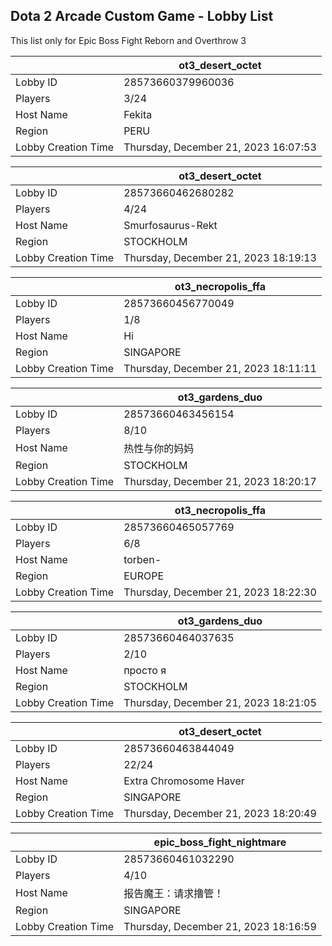 ## Dota 2 Arcade Custom Game - Lobby List

This list only for Epic Boss Fight Reborn and Overthrow 3

|  | ot3_desert_octet |
| ------ | ------ |
| Lobby ID | 28573660379960036 |
| Players | 3/24 |
| Host Name | Fekita |
| Region | PERU |
| Lobby Creation Time | Thursday, December 21, 2023 16:07:53 |


|  | ot3_desert_octet |
| ------ | ------ |
| Lobby ID | 28573660462680282 |
| Players | 4/24 |
| Host Name | Smurfosaurus-Rekt |
| Region | STOCKHOLM |
| Lobby Creation Time | Thursday, December 21, 2023 18:19:13 |


|  | ot3_necropolis_ffa |
| ------ | ------ |
| Lobby ID | 28573660456770049 |
| Players | 1/8 |
| Host Name | Hi |
| Region | SINGAPORE |
| Lobby Creation Time | Thursday, December 21, 2023 18:11:11 |


|  | ot3_gardens_duo |
| ------ | ------ |
| Lobby ID | 28573660463456154 |
| Players | 8/10 |
| Host Name | 热性与你的妈妈 |
| Region | STOCKHOLM |
| Lobby Creation Time | Thursday, December 21, 2023 18:20:17 |


|  | ot3_necropolis_ffa |
| ------ | ------ |
| Lobby ID | 28573660465057769 |
| Players | 6/8 |
| Host Name | torben- |
| Region | EUROPE |
| Lobby Creation Time | Thursday, December 21, 2023 18:22:30 |


|  | ot3_gardens_duo |
| ------ | ------ |
| Lobby ID | 28573660464037635 |
| Players | 2/10 |
| Host Name | просто я |
| Region | STOCKHOLM |
| Lobby Creation Time | Thursday, December 21, 2023 18:21:05 |


|  | ot3_desert_octet |
| ------ | ------ |
| Lobby ID | 28573660463844049 |
| Players | 22/24 |
| Host Name | Extra Chromosome Haver |
| Region | SINGAPORE |
| Lobby Creation Time | Thursday, December 21, 2023 18:20:49 |


|  | epic_boss_fight_nightmare |
| ------ | ------ |
| Lobby ID | 28573660461032290 |
| Players | 4/10 |
| Host Name | 报告魔王：请求撸管！ |
| Region | SINGAPORE |
| Lobby Creation Time | Thursday, December 21, 2023 18:16:59 |


